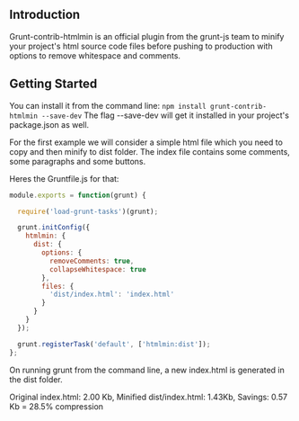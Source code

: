 ## Introduction

Grunt-contrib-htmlmin is an official plugin from the grunt-js team to minify your project's html source code files before pushing to production with options to remove whitespace and comments.

## Getting Started

You can install it from the command line:
`npm install grunt-contrib-htmlmin --save-dev`
 The flag --save-dev will get it installed in your project's package.json as well.

For the first example we will consider a simple html file which you need to copy and then minify to dist folder.
The index file contains some comments, some paragraphs and some buttons.

Heres the Gruntfile.js for that:
```js
module.exports = function(grunt) {

  require('load-grunt-tasks')(grunt);

  grunt.initConfig({
    htmlmin: {
      dist: {
        options: {
          removeComments: true,
          collapseWhitespace: true
        },
        files: {
          'dist/index.html': 'index.html'
        }
      }
    }
  });

  grunt.registerTask('default', ['htmlmin:dist']);
};
```

On running grunt from the command line, a new index.html is generated in the dist folder.

Original index.html: 2.00 Kb,
Minified dist/index.html: 1.43Kb,
Savings: 0.57 Kb = 28.5% compression